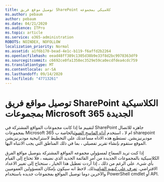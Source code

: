```yaml
---
title: توصيل موقع فريق SharePoint كلاسيكي بمجموعه
ms.author: pebaum
author: pebaum
ms.date: 04/21/2020
ms.audience: ITPro
ms.topic: article
ms.service: o365-administration
ROBOTS: NOINDEX, NOFOLLOW
localization_priority: Normal
ms.assetid: a1f6b170-bead-4e1c-b119-f6affd2b2264
ms.openlocfilehash: eead48ff389c1305d38b9e33f8d2bc9978363df9
ms.sourcegitcommit: c6692ce0fa1358ec3529e59ca0ecdfdea4cdc759
ms.translationtype: MT
ms.contentlocale: ar-SA
ms.lasthandoff: 09/14/2020
ms.locfileid: "47713261"
---
```

# <a name="connect-classic-sharepoint-team-sites-to-new-microsoft-365-groups"></a>توصيل مواقع فريق SharePoint الكلاسيكية بمجموعات Microsoft 365 الجديدة

لتقييم ما إذا كانت مجموعات المواقع المشتركة في SharePoint جاهزه للاتصال بمجموعات Microsoft 365 ام لا ، استخدم [أداه الماسح الضوئي](https://go.microsoft.com/fwlink/?linkid=873066)الخاصة ب sharepoint موديرنيزيشن. تستطيع هذه الاداه مساعدتك علي التخطيط لاستراتيجية موديرنيزيشن الموقع ستقوم بإنشاء تقرير تفصيلي ، بما في ذلك المناطق التي يجب الانتباه اليها.
  
إذا كنت تريد السماح لمسؤولي مجموعه المواقع المشتركة بتوصيل مواقع الفرق الكلاسيكية بالمجموعات الجديدة من أمر القائمة الجديد الذي نضيفه ، فلا تحتاج إلى القيام بأي شيء. علي الرغم من ذلك ، إذا أردت تعطيل هذا الخيار ، ستحتاج إلى تغيير الاعداد الافتراضي. [تعرف علي كيفيه القيام](https://go.microsoft.com/fwlink/?linkid=2004316)بذلك. لاحظ انه سيكون بإمكان المسؤولين العموميين والآخرين دوما توصيل المواقع بمجموعات جديده باستخدام PowerShell cmdlet أو API.
  

